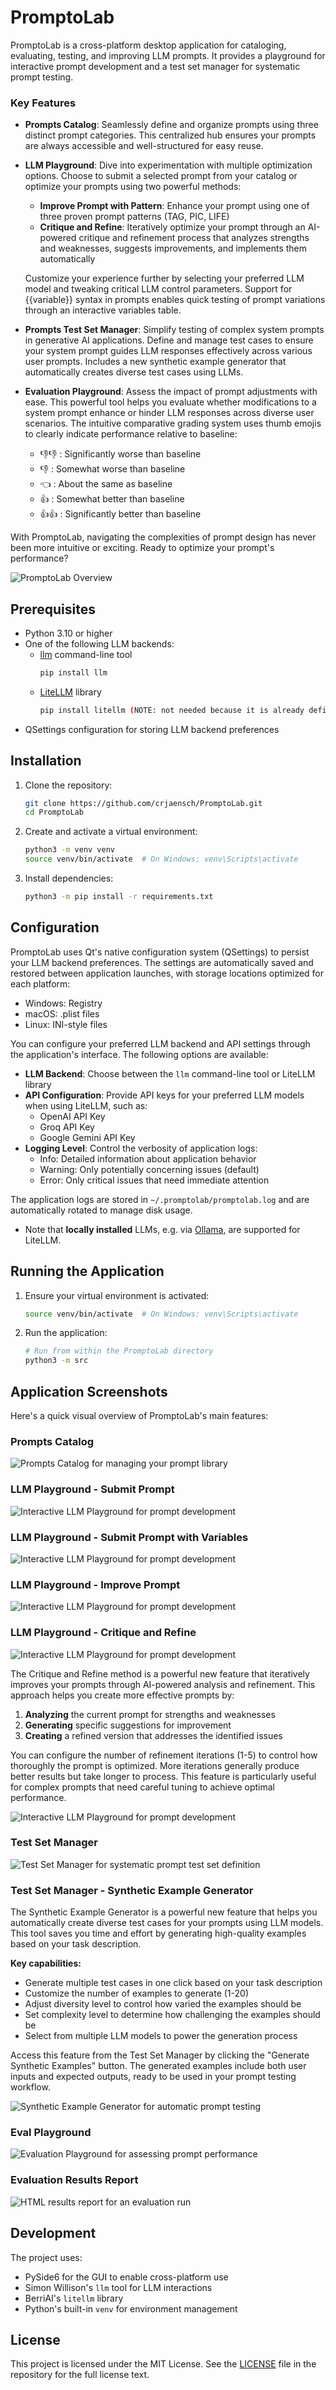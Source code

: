 # PromptoLab

PromptoLab is a cross-platform desktop application for cataloging, evaluating, testing, and improving LLM prompts. It provides a playground for interactive prompt development and a test set manager for systematic prompt testing.

### Key Features

- **Prompts Catalog**: Seamlessly define and organize prompts using three distinct prompt categories. This centralized hub ensures your prompts are always accessible and well-structured for easy reuse.

- **LLM Playground**: Dive into experimentation with multiple optimization options. Choose to submit a selected prompt from your catalog or optimize your prompts using two powerful methods:
  - **Improve Prompt with Pattern**: Enhance your prompt using one of three proven prompt patterns (TAG, PIC, LIFE)
  - **Critique and Refine**: Iteratively optimize your prompt through an AI-powered critique and refinement process that analyzes strengths and weaknesses, suggests improvements, and implements them automatically
  
  Customize your experience further by selecting your preferred LLM model and tweaking critical LLM control parameters. Support for {{variable}} syntax in prompts enables quick testing of prompt variations through an interactive variables table.

- **Prompts Test Set Manager**: Simplify testing of complex system prompts in generative AI applications. Define and manage test cases to ensure your system prompt guides LLM responses effectively across various user prompts. Includes a new synthetic example generator that automatically creates diverse test cases using LLMs.

- **Evaluation Playground**: Assess the impact of prompt adjustments with ease. This powerful tool helps you evaluate whether modifications to a system prompt enhance or hinder LLM responses across diverse user scenarios. The intuitive comparative grading system uses thumb emojis to clearly indicate performance relative to baseline:
  - 👎👎 : Significantly worse than baseline
  - 👎 : Somewhat worse than baseline
  - 👈 : About the same as baseline
  - 👍 : Somewhat better than baseline
  - 👍👍 : Significantly better than baseline

With PromptoLab, navigating the complexities of prompt design has never been more intuitive or exciting. Ready to optimize your prompt's performance?

![PromptoLab Overview](images/PromptoLab-visual-overview.png)


## Prerequisites

- Python 3.10 or higher
- One of the following LLM backends:
  - [llm](https://github.com/simonw/llm) command-line tool
    ```bash
    pip install llm
    ```
  - [LiteLLM](https://github.com/BerriAI/litellm) library
    ```bash
    pip install litellm (NOTE: not needed because it is already defined inside requirements.txt)
    ```
- QSettings configuration for storing LLM backend preferences

## Installation

1. Clone the repository:
   ```bash
   git clone https://github.com/crjaensch/PromptoLab.git
   cd PromptoLab
   ```

2. Create and activate a virtual environment:
   ```bash
   python3 -m venv venv
   source venv/bin/activate  # On Windows: venv\Scripts\activate
   ```

3. Install dependencies:
   ```bash
   python3 -m pip install -r requirements.txt
   ```

## Configuration

PromptoLab uses Qt's native configuration system (QSettings) to persist your LLM backend preferences. The settings are automatically saved and restored between application launches, with storage locations optimized for each platform:
- Windows: Registry
- macOS: .plist files
- Linux: INI-style files

You can configure your preferred LLM backend and API settings through the application's interface. The following options are available:

- **LLM Backend**: Choose between the `llm` command-line tool or LiteLLM library
- **API Configuration**: Provide API keys for your preferred LLM models when using LiteLLM, such as:
  - OpenAI API Key
  - Groq API Key
  - Google Gemini API Key
- **Logging Level**: Control the verbosity of application logs:
  - Info: Detailed information about application behavior
  - Warning: Only potentially concerning issues (default)
  - Error: Only critical issues that need immediate attention

The application logs are stored in `~/.promptolab/promptolab.log` and are automatically rotated to manage disk usage.

- Note that __locally installed__ LLMs, e.g. via [Ollama](https://ollama.com), are supported for LiteLLM.

## Running the Application

1. Ensure your virtual environment is activated:
   ```bash
   source venv/bin/activate  # On Windows: venv\Scripts\activate
   ```

2. Run the application:
   ```bash
   # Run from within the PromptoLab directory
   python3 -m src
   ```

## Application Screenshots

Here's a quick visual overview of PromptoLab's main features:

### Prompts Catalog
![Prompts Catalog for managing your prompt library](images/Prompts-Catalog-Screen.png)

### LLM Playground - Submit Prompt
![Interactive LLM Playground for prompt development](images/LLM-Playground-Screen_Submit-Prompt.png)

### LLM Playground - Submit Prompt with Variables
![Interactive LLM Playground for prompt development](images/LLM-Playground-Screen_Submit-Prompt-Variables.png)

### LLM Playground - Improve Prompt
![Interactive LLM Playground for prompt development](images/LLM-Playground-Screen_Improve-Prompt.png)

### LLM Playground - Critique and Refine
![Interactive LLM Playground for prompt development](images/LLM-Playground-Screen_Refine-Prompt-Input.png)

The Critique and Refine method is a powerful new feature that iteratively improves your prompts through AI-powered analysis and refinement. This approach helps you create more effective prompts by:

1. **Analyzing** the current prompt for strengths and weaknesses
2. **Generating** specific suggestions for improvement
3. **Creating** a refined version that addresses the identified issues

You can configure the number of refinement iterations (1-5) to control how thoroughly the prompt is optimized. More iterations generally produce better results but take longer to process. This feature is particularly useful for complex prompts that need careful tuning to achieve optimal performance.

![Interactive LLM Playground for prompt development](images/LLM-Playground-Screen_Refine-Prompt-Output.png)

### Test Set Manager
![Test Set Manager for systematic prompt test set definition](images/TestSet-Manager-Screen.png)

### Test Set Manager - Synthetic Example Generator

The Synthetic Example Generator is a powerful new feature that helps you automatically create diverse test cases for your prompts using LLM models. This tool saves you time and effort by generating high-quality examples based on your task description.

**Key capabilities:**
- Generate multiple test cases in one click based on your task description
- Customize the number of examples to generate (1-20)
- Adjust diversity level to control how varied the examples should be
- Set complexity level to determine how challenging the examples should be
- Select from multiple LLM models to power the generation process

Access this feature from the Test Set Manager by clicking the "Generate Synthetic Examples" button. The generated examples include both user inputs and expected outputs, ready to be used in your prompt testing workflow.

![Synthetic Example Generator for automatic prompt testing](images/TestSet-Manager-Generate-Examples.png)

### Eval Playground
![Evaluation Playground for assessing prompt performance](images/Eval-Playground-Screen.png)

### Evaluation Results Report
![HTML results report for an evaluation run](images/Eval-HTML-Report-Screen.png)

## Development

The project uses:
- PySide6 for the GUI to enable cross-platform use
- Simon Willison's `llm` tool for LLM interactions
- BerriAI's `litellm` library
- Python's built-in `venv` for environment management

## License

This project is licensed under the MIT License. See the [LICENSE](license.md) file in the repository for the full license text.
